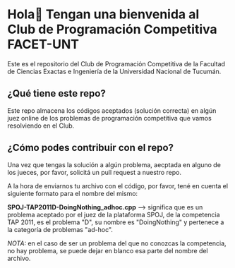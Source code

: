 # Hola👋 Tengan una bienvenida al Club de Programación Competitiva FACET-UNT

Este es el repositorio del Club de Programación Competitiva de la Facultad de Ciencias Exactas e Ingeniería de la Universidad Nacional de Tucumán.

## ¿Qué tiene este repo?
Este repo almacena los códigos aceptados (solución correcta) en algún juez online de los problemas de programación competitiva que vamos resolviendo en el Club.

## ¿Cómo podes contribuir con el repo?
Una vez que tengas la solución a algún problema, aecptada en alguno de los jueces, por favor, solicitá un pull request a nuestro repo.

A la hora de enviarnos tu archivo con el código, por favor, tené en cuenta el siguiente formato para el nombre del mismo:

**SPOJ-TAP2011D-DoingNothing_adhoc.cpp**   --> significa que es un problema aceptado por el juez de la plataforma SPOJ, de la competencia TAP 2011, es el problema "D", su nombre es "DoingNothing" y pertenece a la categoría de problemas "ad-hoc".

*NOTA:* en el caso de ser un problema del que no conozcas la competencia, no hay problema, se puede dejar en blanco esa parte del nombre del archivo.

